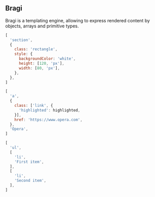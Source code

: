 ## Bragi

Bragi is a templating engine, allowing to express rendered content by objects, arrays and primitive types.

```js
[
  'section',
  {
    class: 'rectangle',
    style: {
      backgroundColor: 'white',
      height: [120, 'px'],
      width: [80, 'px'],
    },
  },
]
```

```js
[
  'a',
  {
    class: ['link', {
      'highlighted': highlighted,
    }],
    href: 'https://www.opera.com',
  },
  'Opera',
]
```

```js
[
  'ul',
  [
    'li',
    'First item',
  ],
  [
    'li',
    'Second item',
  ],
]
```